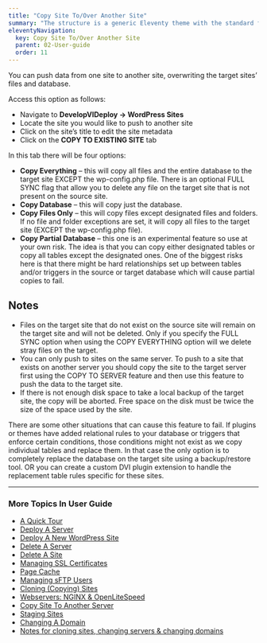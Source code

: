 ```yaml
---
title: "Copy Site To/Over Another Site"
summary: "The structure is a generic Eleventy theme with the standard folder and file names."
eleventyNavigation:
  key: Copy Site To/Over Another Site
  parent: 02-User-guide
  order: 11
---
```

You can push data from one site to another site, overwriting the target sites’ files and database.

Access this option as follows:

*  Navigate to **DevelopVIDeploy → WordPress Sites**
*  Locate the site you would like to push to another site
*  Click on the site’s title to edit the site metadata
*  Click on the **COPY TO EXISTING SITE** tab

In this tab there will be four options:

*  **Copy Everything** – this will copy all files and the entire database to the target site EXCEPT the wp-config.php file. There is an optional FULL SYNC flag that allow you to delete any file on the target site that is not present on the source site.
*  **Copy Database** – this will copy just the database.
*  **Copy Files Only** – this will copy files except designated files and folders. If no file and folder exceptions are set, it will copy all files to the target site (EXCEPT the wp-config.php file).
*  **Copy Partial Database** – this one is an experimental feature so use at your own risk. The idea is that you can copy either designated tables or copy all tables except the designated ones. One of the biggest risks here is that there might be hard relationships set up between tables and/or triggers in the source or target database which will cause partial copies to fail.

## Notes

*  Files on the target site that do not exist on the source site will remain on the target site and will not be deleted. Only if you specify the FULL SYNC option when using the COPY EVERYTHING option will we delete stray files on the target.
*  You can only push to sites on the same server. To push to a site that exists on another server you should copy the site to the target server first using the COPY TO SERVER feature and then use this feature to push the data to the target site.
*  If there is not enough disk space to take a local backup of the target site, the copy will be aborted. Free space on the disk must be twice the size of the space used by the site.

There are some other situations that can cause this feature to fail. If plugins or themes have added relational rules to your database or triggers that enforce certain conditions, those conditions might not exist as we copy individual tables and replace them. In that case the only option is to completely replace the database on the target site using a backup/restore tool. OR you can create a custom DVI plugin extension to handle the replacement table rules specific for these sites.

- - -

### More Topics In User Guide

*  [A Quick Tour](https://web.archive.org/web/20240304151026/https://developvideploy.com/documentation/wpcloud-deploy-user-guide/a-quick-tour/)
*  [Deploy A Server](https://web.archive.org/web/20240304151026/https://developvideploy.com/documentation/wpcloud-deploy-user-guide/deploy-a-server/)
*  [Deploy A New WordPress Site](https://web.archive.org/web/20240304151026/https://developvideploy.com/documentation/wpcloud-deploy-user-guide/add-a-new-wordpress-site/)
*  [Delete A Server](https://web.archive.org/web/20240304151026/https://developvideploy.com/documentation/wpcloud-deploy-user-guide/delete-a-server/)
*  [Delete A Site](https://web.archive.org/web/20240304151026/https://developvideploy.com/documentation/wpcloud-deploy-user-guide/delete-a-site/)
*  [Managing SSL Certificates](https://web.archive.org/web/20240304151026/https://developvideploy.com/documentation/wpcloud-deploy-user-guide/enable-or-disable-ssl/)
*  [Page Cache](https://web.archive.org/web/20240304151026/https://developvideploy.com/documentation/wpcloud-deploy-user-guide/page-cache/)
*  [Managing sFTP Users](https://web.archive.org/web/20240304151026/https://developvideploy.com/documentation/wpcloud-deploy-user-guide/managing-sftp-users/)
*  [Cloning (Copying) Sites](https://web.archive.org/web/20240304151026/https://developvideploy.com/documentation/wpcloud-deploy-user-guide/cloning-sites/)
*  [Webservers: NGINX & OpenLiteSpeed](https://web.archive.org/web/20240304151026/https://developvideploy.com/documentation/wpcloud-deploy-user-guide/webservers-nginx-openlitespeed/)
*  [Copy Site To Another Server](https://web.archive.org/web/20240304151026/https://developvideploy.com/documentation/wpcloud-deploy-user-guide/copy-site-to-another-server/)
*  [Staging Sites](https://web.archive.org/web/20240304151026/https://developvideploy.com/documentation/wpcloud-deploy-user-guide/staging-sites/)
*  [Changing A Domain](https://web.archive.org/web/20240304151026/https://developvideploy.com/documentation/wpcloud-deploy-user-guide/changing-a-domain/)
*  [Notes for cloning sites, changing servers & changing domains](https://web.archive.org/web/20240304151026/https://developvideploy.com/documentation/wpcloud-deploy-user-guide/considerations-and-gotchas-when-cloning-sites-changing-servers-and-or-changing-domains/)
